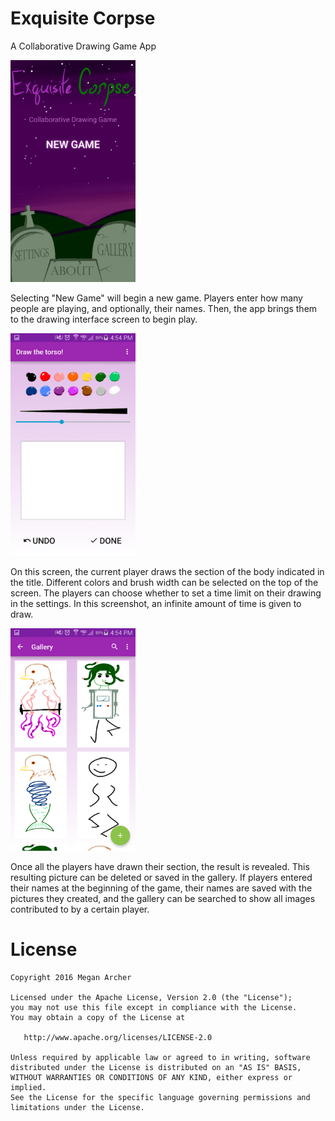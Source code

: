 # Exquisite Corpse
A Collaborative Drawing Game App

<img src="/Screenshots/OpeningScreenShot.png?raw=true" width="200" />

Selecting "New Game" will begin a new game. Players enter how many people are playing, and optionally, their names. Then, the app brings them to the drawing interface screen to begin play.

<img src="/Screenshots/DrawingInterfaceShot.png?raw=true" width="200" />

On this screen, the current player draws the section of the body indicated in the title. Different colors and brush width can be selected on the top of the screen. The players can choose whether to set a time limit on their drawing in the settings. In this screenshot, an infinite amount of time is given to draw.

<img src="/Screenshots/GalleryShot.png?raw=true" width="200" />

Once all the players have drawn their section, the result is revealed. This resulting picture can be deleted or saved in the gallery. If players entered their names at the beginning of the game, their names are saved with the pictures they created, and the gallery can be searched to show all images contributed to by a certain player.

License
=======

    Copyright 2016 Megan Archer

    Licensed under the Apache License, Version 2.0 (the "License");
    you may not use this file except in compliance with the License.
    You may obtain a copy of the License at

       http://www.apache.org/licenses/LICENSE-2.0

    Unless required by applicable law or agreed to in writing, software
    distributed under the License is distributed on an "AS IS" BASIS,
    WITHOUT WARRANTIES OR CONDITIONS OF ANY KIND, either express or implied.
    See the License for the specific language governing permissions and
    limitations under the License.
